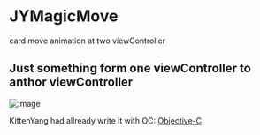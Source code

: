# JYMagicMove
card move animation at two viewController

## Just something form one viewController to anthor viewController

![image](https://github.com/GeekYong/JYMagicMove/JYMagicMove/magicmove.gif)

KittenYang had allready write it with OC:  [Objective-C](https://github.com/GeekYong/JYMagicMove) 